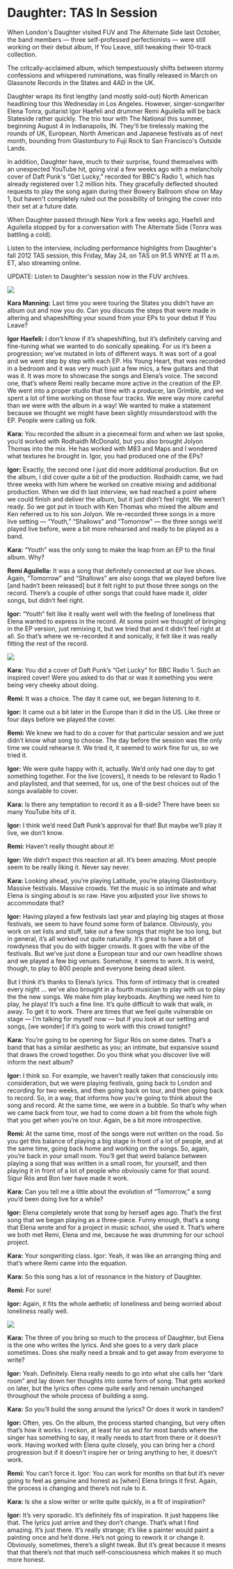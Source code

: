 # Daughter: TAS In Session

When London's Daughter visited FUV and The Alternate Side last October, the band members — three self-professed perfectionists — were still working on their debut album, If You Leave, still tweaking their 10-track collection.

The critcally-acclaimed album, which tempestuously shifts between stormy confessions and whispered ruminations, was finally released in March on Glassnote Records in the States and 4AD in the UK.

Daughter wraps its first lengthy (and mostly sold-out) North American headlining tour this Wednesday in Los Angeles. However, singer-songwriter Elena Tonra, guitarist Igor Haefeli and drummer Remi Aguilella will be back Stateside rather quickly. The trio tour with The National this summer, beginning August 4 in Indianapolis, IN. They'll be tirelessly making the rounds of UK,  European, North American and Japanese festivals as of next month, bounding from Glastonbury to Fuji Rock to San Francisco's Outside Lands.

In addition, Daughter have, much to their surprise, found themselves with an unexpected YouTube hit, going viral a few weeks ago with a melancholy cover of Daft Punk's "Get Lucky," recorded for BBC's Radio 1, which has already registered over 1.2 million hits. They gracefully deflected shouted requests to play the song again during their Bowery Ballroom show on May 1, but haven't completely ruled out the possibility of bringing the cover into their set at a future date.

When Daughter passed through New York a few weeks ago, Haefeli and Aguilella stopped by for a conversation with The Alternate Side (Tonra was battling a cold).

Listen to the interview, including performance highlights from Daughter's fall 2012 TAS session, this Friday, May 24, on TAS on 91.5 WNYE at 11 a.m. ET, also streaming online.

UPDATE: Listen to Daughter's session now in the FUV archives.

[<img src="https://i.ytimg.com/vi_webp/R-8HYHQq7_8/maxresdefault.webp">](https://www.youtube.com/watch?v=R-8HYHQq7_8)

**Kara Manning:** Last time you were touring the States you didn’t have an album out and now you do. Can you discuss the steps that were made in altering and shapeshifting your sound from your EPs to your debut If You Leave?

**Igor Haefeli:** I don’t know if it’s shapeshifting, but it’s definitely carving and fine-tuning what we wanted to do sonically speaking. For us it’s been a progression; we’ve mutated in lots of different ways. It was sort of a goal and we went step by step with each EP. His Young Heart, that was recorded in a bedroom and it was very much just a few mics, a few guitars and that was it. It was more to showcase the songs and Elena’s voice. The second one, that’s where Remi really became more active in the creation of the EP. We went into a proper studio that time with a producer, Ian Grimble, and we spent a lot of time working on those four tracks. We were way more careful than we were with the album in a way! We wanted to make a statement because we thought we might have been slightly misunderstood with the EP. People were calling us folk.

**Kara:** You recorded the album in a piecemeal form and when we last spoke, you’d worked with Rodhaidh McDonald, but you also brought Jolyon Thomas into the mix. He has worked with M83 and Maps and I wondered what textures he brought in. Igor, you had produced one of the EPs?

**Igor:** Exactly, the second one I just did more additional production. But on the album, I did cover quite a bit of the production. Rodhaidh came, we had three weeks with him where he worked on creative mixing and additional production. When we did th last interview, we had reached a point where we could finish and deliver the album, but it just didn’t feel right. We weren’t ready. So we got put in touch with Ken Thomas who mixed the album and Ken referred us to his son Jolyon. We re-recorded three songs in a more live setting — “Youth,” “Shallows” and “Tomorrow" — the three songs we’d played live before, were a bit more rehearsed and ready to be played as a band.

**Kara:** “Youth” was the only song to make the leap from an EP to the final album. Why?

**Remi Aguilella:** It was a song that definitely connected at our live shows. Again, “Tomorrow” and “Shallows” are also songs that we played before live [and hadn’t been released] but it felt right to put those three songs on the record. There’s a couple of other songs that could have made it, older songs, but didn’t feel right.

**Igor:** “Youth” felt like it really went well with the feeling of loneliness that Elena wanted to express in the record. At some point we thought of bringing in the EP version, just remixing it, but we tried that and it didn’t feel right at all. So that’s where we re-recorded it and sonically, it felt like it was really fitting the rest of the record.

[<img src="https://i.ytimg.com/vi_webp/5ajTlcrx9PE/maxresdefault.webp">](https://www.youtube.com/watch?v=5ajTlcrx9PE)

**Kara:** You did a cover of Daft Punk’s “Get Lucky” for BBC Radio 1. Such an inspired cover! Were you asked to do that or was it something you were being very cheeky about doing.

**Remi**: It was a choice. The day it came out, we began listening to it.

**Igor:** It came out a bit later in the Europe than it did in the US. Like three or four days before we played the cover.

**Remi:** We knew we had to do a cover for that particular session and we just didn’t know what song to choose. The day before the session was the only time we could rehearse it. We tried it, it seemed to work fine for us, so we tried it.

**Igor:** We were quite happy with it, actually. We’d only had one day to get something together. For the live [covers], it needs to be relevant to Radio 1 and playlisted, and that seemed, for us, one of the best choices out of the songs available to cover.

**Kara:** Is there any temptation to record it as a B-side? There have been so many YouTube hits of it.

**Igor:** I think we’d need Daft Punk’s approval for that! But maybe we’ll play it live, we don’t know.

**Remi:** Haven’t really thought about it!

**Igor:** We didn’t expect this reaction at all. It’s been amazing. Most people seem to be really liking it. Never say never.

**Kara:** Looking ahead, you’re playing Latitude, you’re playing Glastonbury. Massive festivals. Massive crowds. Yet the music is so intimate and what Elena is singing about is so raw. Have you adjusted your live shows to accommodate that?

**Igor:** Having played a few festivals last year and playing big stages at those festivals, we seem to have found some form of balance. Obviously, you work on set lists and stuff, take out a few songs that might be too long, but in general, it’s all worked out quite naturally. It’s great to have a bit of rowdyness that you do with bigger crowds. It goes with the vibe of the festivals. But we’ve just done a European tour and our own headline shows and we played a few big venues. Somehow, it seems to work. It is weird, though, to play to 800 people and everyone being dead silent.

But I think it’s thanks to Elena’s lyrics. This form of intimacy that is created every night … we’ve also brought in a fourth musician to play with us to play the the new songs. We make him play keyboads. Anything we need him to play, he plays! It’s such a fine line. It’s quite difficult to walk that walk, in away. To get it to work. There are times that we feel quite vulnerable on stage — I’m talking for myself now — but if you look at our setting and songs, [we wonder] if it’s going to work with this crowd tonight?

**Kara:** You’re going to be opening for Sigur Rós on some dates. That’s a band that has a similar aesthetic as you; an intimate, but expansive sound that draws the crowd together. Do you think what you discover live will inform the next album?

**Igor:** I think so. For example, we haven’t really taken that consciously into consideration, but we were playing festivals, going back to London and recording for two weeks, and then going back on tour, and then going back to record. So, in a way, that informs how you’re going to think about the song and record. At the same time, we were in a bubble. So that’s why when we came back from tour, we had to come down a bit from the whole high that you get when you’re on tour. Again, be a bit more introspective.

**Remi:** At the same time, most of the songs were not written on the road. So you get this balance of playing a big stage in front of a lot of people, and at the same time, going back home and working on the songs. So, again, you’re back in your small room. You’ll get that weird balance between playing a song that was written in a small room, for yourself, and then playing it in front of a lot of people who obviously came for that sound. Sigur Rós and Bon Iver have made it work.

**Kara:** Can you tell me a little about the evolution of “Tomorrow,” a song you’d been doing live for a while?

**Igor:** Elena completely wrote that song by herself ages ago. That’s the first song that we began playing as a three-piece. Funny enough, that’s a song that Elena wrote and for a project in music school, she used it. That’s where we both met Remi, Elena and me, because he was drumming for our school project.

**Kara:** Your songwriting class. Igor: Yeah, it was like an arranging thing and that’s where Remi came into the equation.

**Kara:** So this song has a lot of resonance in the history of Daughter.

**Remi:** For sure!

**Igor:** Again, it fits the whole aethetic of loneliness and being worried about loneliness really well.

[<img src="https://i.ytimg.com/vi/Hg5rJii7WDY/maxresdefault.jpg">](https://www.youtube.com/watch?v=Hg5rJii7WDY)

**Kara:** The three of you bring so much to the process of Daughter, but Elena is the one who writes the lyrics. And she goes to a very dark place sometimes. Does she really need a break and to get away from everyone to write?  

**Igor:** Yeah. Definitely. Elena really needs to go into what she calls her “dark room” and lay down her thoughts into some form of song. That gets worked on later, but the lyrics often come quite early and remain unchanged throughout the whole process of building a song.

**Kara:** So you’ll build the song around the lyrics? Or does it work in tandem?

**Igor:** Often, yes. On the album, the process started changing, but very often that’s how it works. I reckon, at least for us and for most bands where the singer has something to say, it really needs to start from there or it doesn’t work. Having worked with Elena quite closely, you can bring her a chord progression but if it doesn’t inspire her or bring anything to her, it doesn’t work.

**Remi:** You can’t force it. Igor: You can work for months on that but it’s never going to feel as genuine and honest as [when] Elena brings it first. Again, the process is changing and there’s not rule to it.

**Kara:** Is she a slow writer or write quite quickly, in a fit of inspiration?

**Igor:** It’s very sporadic. It’s definitely fits of inspiration. It just happens like that. The lyrics just arrive and they don’t change. That’s what I find amazing. It’s just there. It’s really strange; it’s like a painter would paint a painting once and he’d done. He’s not going to rework it or change it. Obviously, sometimes, there’s a slight tweak. But it’s great because it means that that there’s not that much self-consciousness which makes it so much more honest.

